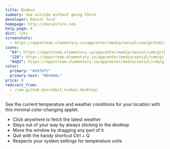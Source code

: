 ```yaml
---
title: Nimbus
summary: See outside without going there
developer: Daniel Foré
homepage: http://danielfore.com
help_page: #
dist: loki
screenshots:
  - https://appstream.elementary.io/appcenter/media/xenial/com/github/danrabbit.nimbus.desktop/2BDD9962045D455350B16207C3318335/screenshots/image-1_orig.png
icons:
  "64": https://appstream.elementary.io/appcenter/media/xenial/com/github/danrabbit.nimbus.desktop/2BDD9962045D455350B16207C3318335/icons/64x64/com.github.danrabbit.nimbus_com.github.danrabbit.nimbus.png
  "128": https://appstream.elementary.io/appcenter/media/xenial/com/github/danrabbit.nimbus.desktop/2BDD9962045D455350B16207C3318335/icons/128x128/com.github.danrabbit.nimbus_com.github.danrabbit.nimbus.png
  "64@2": https://appstream.elementary.io/appcenter/media/xenial/com/github/danrabbit.nimbus.desktop/2BDD9962045D455350B16207C3318335/icons/64x64@2/com.github.danrabbit.nimbus_com.github.danrabbit.nimbus.png
color:
  primary: "#e9f4fc"
  primary-text: "#044b6c"
price: 0
redirect_from:
  - /com.github.danrabbit.nimbus.desktop/
---
```


<p>See the current temperature and weather conditions for your location with this minimal color-changing applet.</p>
<ul>
  <li>Click anywhere to fetch the latest weather</li>
  <li>Stays out of your way by always sticking to the desktop</li>
  <li>Move the window by dragging any part of it</li>
  <li>Quit with the handy shortcut Ctrl + Q</li>
  <li>Respects your system settings for temperature units</li>
</ul>